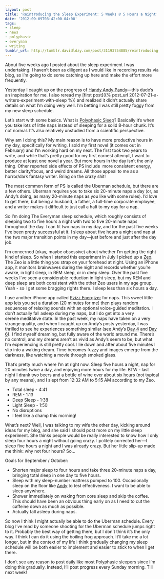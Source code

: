 ```yaml
---
layout: post
title: 'Reintroducing the Sleep Experiment: 5 Weeks @ 5 Hours a Night'
date: '2012-09-09T08:42:00-04:00'
tags:
- sleep
- news
- polyphasic
- everyman
- writing
tumblr_url: http://tumblr.davidlday.com/post/31193754885/reintroducing-the-sleep-experiment-5-weeks-5
---
```

About five weeks ago I posted about the sleep experiment I was undertaking. I haven’t been as diligent as I would like in recording results via blog, so I’m going to do some catching up here and make the effort more frequently.

Yesterday I caught up on the progress of [Handy Andy Pandy](http://handyandypandy.com/polyphasic-sleep/)—this dude’s an inspiration for me. I also reread my [first post]({% post_url 2012-07-21-a-writers-experiment-with-sleep %}) and realized it didn’t actually share details on what I’m doing very well. I’m betting I was still pretty foggy from my new sleep schedule.

Let’s start with some basics. What is [Polyphasic Sleep](http://en.wikipedia.org/wiki/Polyphasic_sleep)? Basically it’s when you take lots of little naps instead of sleeping for a solid 8-hour chunk. It’s not normal. It’s also relatively unstudied from a scientific perspective.

Why am I doing this? My main reason is to have more productive hours in my day, specifically for writing. I sold my first novel (it comes out in February) and I’m working hard on my next. The first took two years to write, and while that’s pretty good for my first earnest attempt, I want to produce at least one novel a year. But more hours in the day isn’t the only thing. Other reported side effects of PS include  more consistent energy, better clarity/focus, and weird dreams. All those appeal to me as a horror/dark fantasy writer. Bring on the crazy shit!

The most common form of PS is called the Uberman schedule, but there are a few others. Uberman requires you to take six 20-minute naps a day (or, as Andy’s doing, as many 20-minute naps as you like with some rules). I’d love to get there, but being a husband, a father, a full-time corporate employee, and a writer makes it difficult to just call a halt to my day for a nap.

So I’m doing The Everyman sleep schedule, which roughly consists of sleeping two to five hours a night with two to five 20-minute naps throughout the day. I can fit two naps in my day, and for the past five weeks I’ve been pretty successful at it. I sleep about five hours a night and nap at the two major transition points in my day—just before and just after the day job.

I’m concerned (okay, maybe obsessive) about whether I’m getting the right kind of sleep. So when I started this experiment in July I picked up a [Zeo](http://www.myzeo.com/sleep/). The Zeo is a little thing you strap on your forehead at night. Using an iPhone app, it monitors brainwaves during the night and records whether you’re awake, in light sleep, in REM sleep, or in deep sleep. Over the past five weeks I’ve seen a considerable reduction in light sleep, but my REM and deep sleep are both consistent with the other Zeo users in my age group. Yeah - so I get some bragging rights there. I sleep less than six hours a day.

I use another iPhone app called [Pzizz Energizer](http://itunes.apple.com/us/app/pzizz-energizer/id326427471?mt=8) for naps. This sweet little app lets you set a duration (20 minutes for me) then plays random sequences of relaxing sounds with an optional voice-guided meditation. I don’t actually fall asleep during my naps, but I do get into a very serene meditative state. In the past week, my naps have taken on a very strange quality, and when I caught up on Andy’s posts yesterday, I was thrilled to see he experiences something similar (see Andy’s [Day 4](http://handyandypandy.com/polyphasic-sleep-day4) and [Day 6](http://handyandypandy.com/polyphasic-sleep-day6)). I find myself dreaming, but fully aware of the world around me. There’s no control, and my dreams aren’t as vivid as Andy’s seem to be, but what I’m experiencing is still pretty cool. I lie down and after about five minutes I slip into a waking dream. Time becomes fuzzy and images emerge from the darkness, like watching a movie through smoked glass.

That’s pretty much where I’m at right now. Sleep five hours a night, nap for 20 minutes twice a day, and enjoying more hours for my life. BTW - last night I drank two beers and a bottle of wine over about six hours (not typical by any means), and I slept from 12:32 AM to 5:15 AM according to my Zeo.

* Total sleep - 4:41
* REM - 1:13
* Deep Sleep - 1:38
* Light Sleep - 1:50
* No disruptions
* I feel like a champ this morning!

What’s next? Well, I was talking to my wife the other day, kicking around ideas for my blog, and she said I should post more on my little sleep experiment. She thinks people would be really interested to know how I only sleep four hours a night without going crazy. I politely corrected her—I sleep five hours a night and I was already crazy. But her little slip-up made me think: why not four hours? So…

Goals for September / October:

* Shorten major sleep to four hours and take three 20-minute naps a day, bringing total sleep in one day to five hours.
* Sleep with my sleep-number mattress pumped to 100. Occasionally sleep on the floor like [Andy](http://handyandypandy.com/polyphasic-sleep-day12/) to test effectiveness. I want to be able to sleep anywhere.
* Shower immediately on waking from core sleep and skip the coffee. This should have been an obvious thing early on as I need to cut the caffeine down as much as possible.
* Actually fall asleep during naps.

So now I think I might actually be able to do the Uberman schedule. Every blog I’ve read by someone shooting for the Uberman schedule jumps right to it. Probably the best way of getting there, but I don’t think it’s the only way. I think I can do it using the boiling frog approach. It’ll take me a lot longer, but in the context of my life I think gradually changing my sleep schedule will be both easier to implement and easier to stick to when I get there.

I don’t see any reason to post daily like most Polyphasic sleepers since I’m doing this gradually. Instead, I’ll post progress every Sunday morning. Till next week!
